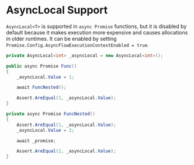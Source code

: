 # AsyncLocal Support

`AsyncLocal<T>` is supported in `async Promise` functions, but it is disabled by default because it makes execution more expensive and causes allocations in older runtimes. It can be enabled by setting `Promise.Config.AsyncFlowExecutionContextEnabled = true`.

```cs
private AsyncLocal<int> _asyncLocal = new AsyncLocal<int>();

public async Promise Func()
{
    _asyncLocal.Value = 1;

    await FuncNested();

    Assert.AreEqual(1, _asyncLocal.Value);
}

private async Promise FuncNested()
{
    Assert.AreEqual(1, _asyncLocal.Value);
    _asyncLocal.Value = 2;

    await _promise;

    Assert.AreEqual(2, _asyncLocal.Value);
}
```